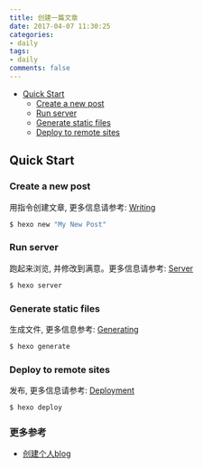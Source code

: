 ```yaml
---
title: 创建一篇文章
date: 2017-04-07 11:30:25
categories:
- daily
tags:
- daily
comments: false
---
```


<!-- MarkdownTOC -->

- [Quick Start](#quick-start)
    - [Create a new post](#create-a-new-post)
    - [Run server](#run-server)
    - [Generate static files](#generate-static-files)
    - [Deploy to remote sites](#deploy-to-remote-sites)

<!-- /MarkdownTOC -->


## Quick Start

### Create a new post
用指令创建文章, 更多信息请参考: [Writing](https://hexo.io/docs/writing.html)

``` bash
$ hexo new "My New Post"
```


### Run server
跑起来浏览, 并修改到满意。更多信息请参考: [Server](https://hexo.io/docs/server.html)

``` bash
$ hexo server
```



### Generate static files
生成文件, 更多信息参考: [Generating](https://hexo.io/docs/generating.html)

``` bash
$ hexo generate
```



### Deploy to remote sites
发布, 更多信息请参考: [Deployment](https://hexo.io/docs/deployment.html)
``` bash
$ hexo deploy
```

### 更多参考
- [创建个人blog](http://uchuhimo.me/2017/04/11/genesis/)
